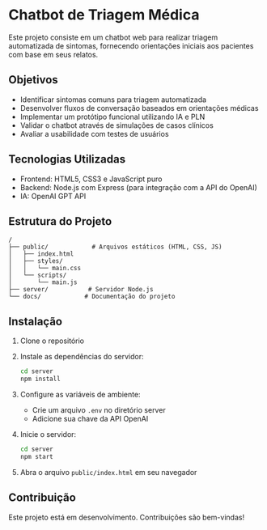 # Chatbot de Triagem Médica

Este projeto consiste em um chatbot web para realizar triagem automatizada de sintomas, fornecendo orientações iniciais aos pacientes com base em seus relatos.

## Objetivos

- Identificar sintomas comuns para triagem automatizada
- Desenvolver fluxos de conversação baseados em orientações médicas
- Implementar um protótipo funcional utilizando IA e PLN
- Validar o chatbot através de simulações de casos clínicos
- Avaliar a usabilidade com testes de usuários

## Tecnologias Utilizadas

- Frontend: HTML5, CSS3 e JavaScript puro
- Backend: Node.js com Express (para integração com a API do OpenAI)
- IA: OpenAI GPT API

## Estrutura do Projeto

```
/
├── public/            # Arquivos estáticos (HTML, CSS, JS)
│   ├── index.html
│   ├── styles/
│   │   └── main.css
│   └── scripts/
│       └── main.js
├── server/           # Servidor Node.js
└── docs/            # Documentação do projeto
```

## Instalação

1. Clone o repositório
2. Instale as dependências do servidor:
   ```bash
   cd server
   npm install
   ```

3. Configure as variáveis de ambiente:
   - Crie um arquivo `.env` no diretório server
   - Adicione sua chave da API OpenAI

4. Inicie o servidor:
   ```bash
   cd server
   npm start
   ```

5. Abra o arquivo `public/index.html` em seu navegador

## Contribuição

Este projeto está em desenvolvimento. Contribuições são bem-vindas! 
